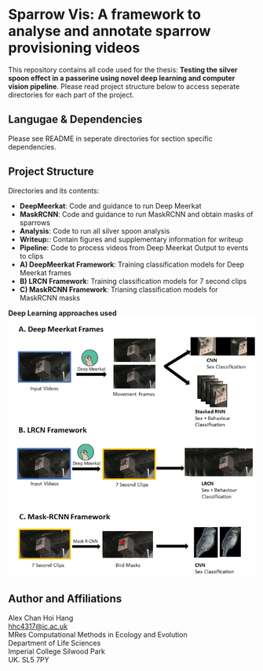 # Sparrow Vis: A framework to analyse and annotate sparrow provisioning videos
This repository contains all code used for the thesis: **Testing the silver spoon effect in a passerine using novel deep learning and computer vision pipeline**. Please read project structure below to access seperate directories for each part of the project.

## Langugae & Dependencies
Please see README in seperate directories for section specific dependencies.  

## Project Structure
Directories and its contents:  

- **DeepMeerkat**: Code and guidance to run Deep Meerkat  
- **MaskRCNN**: Code and guidance to run MaskRCNN and obtain masks of sparrows  
- **Analysis**: Code to run all silver spoon analysis  
- **Writeup:**: Contain figures and supplementary information for writeup  
- **Pipeline**: Code to process videos from Deep Meerkat Output to events to clips  
- **A) DeepMeerkat Framework**: Training classification models for Deep Meerkat frames  
- **B) LRCN Framework**: Training classification models for 7 second clips  
- **C) MaskRCNN Framework**: Trianing classification models for MaskRCNN masks   

**Deep Learning approaches used**
![Pipeline](Graphics/Pipeline.png)  

## Author and Affiliations
Alex Chan Hoi Hang  
hhc4317@ic.ac.uk  
MRes Computational Methods in Ecology and Evolution  
Department of Life Sciences  
Imperial College Silwood Park  
UK. SL5 7PY  
